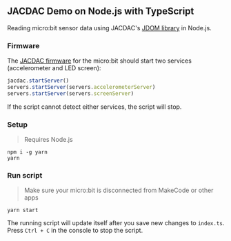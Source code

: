 ## JACDAC Demo on Node.js with TypeScript

Reading micro:bit sensor data using JACDAC's [JDOM library](https://microsoft.github.io/jacdac-docs/clients/javascript/jdom/) in Node.js.

### Firmware

The [JACDAC firmware](https://microsoft.github.io/jacdac-docs/clients/makecode/servers/) for the micro:bit should start two services (accelerometer and LED screen):

```js
jacdac.startServer()
servers.startServer(servers.accelerometerServer)
servers.startServer(servers.screenServer)
```

If the script cannot detect either services, the script will stop.

### Setup

> Requires Node.js

```
npm i -g yarn
yarn
```

### Run script

> Make sure your micro:bit is disconnected from MakeCode or other apps

```
yarn start
```

The running script will update itself after you save new changes to `index.ts`. Press ```Ctrl + C``` in the console to stop the script.
